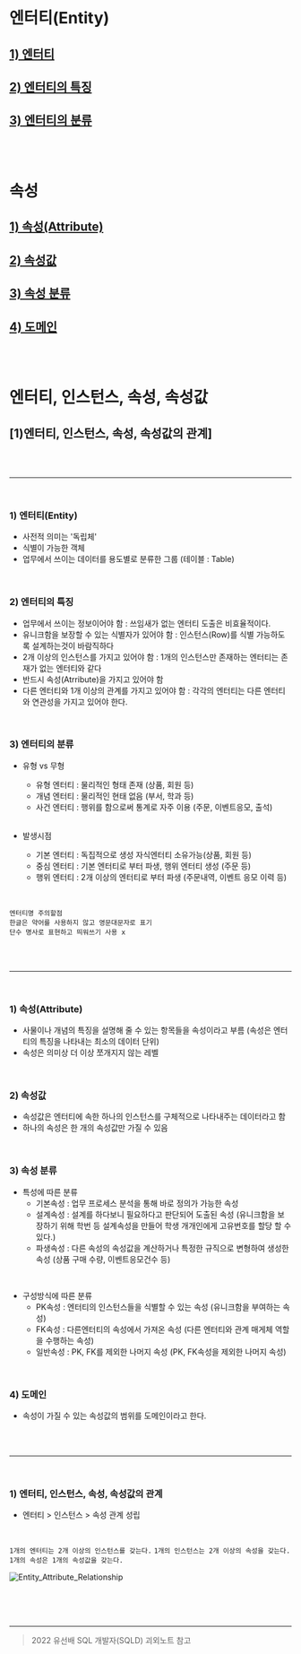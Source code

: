 

<br/>

# 엔터티(Entity)
 ## [1) 엔터티](#1-엔터티entity)
 ## [2) 엔터티의 특징](#2-ec9794ed84b0ed8bb0ec9d98-ed8ab9eca795-1)
 ## [3) 엔터티의 분류](#3-ec9794ed84b0ed8bb0ec9d98-ebb684eba598-1)
 
 <br/>
 <br/>

# 속성
## [1) 속성(Attribute)](#1-ec868dec84b1attribute-1)
## [2) 속성값](#2-ec868dec84b1eab092-1)  
## [3) 속성 분류](#3-ec868dec84b1-ebb684eba598-1)
## [4) 도메인](#4-eb8f84eba994ec9db8-1)

<br/>
<br/>

# 엔터티, 인스턴스, 속성, 속성값
## [1)엔터티, 인스턴스, 속성, 속성값의 관계] 

<br/>
<br/>

---------------

<br/>

### 1) 엔터티(Entity)
 - 사전적 의미는 '독립체'
 - 식별이 가능한 객체
 - 업무에서 쓰이는 데이터를 용도별로 분류한 그룹 (테이블 : Table)

</br>

### 2) 엔터티의 특징
 - 업무에서 쓰이는 정보이어야 함 : 쓰임새가 없는 엔터티 도출은 비효율적이다.
 - 유니크함을 보장할 수 있는 식별자가 있어야 함 : 인스턴스(Row)를 식별 가능하도록 설계하는것이 바람직하다
 - 2개 이상의 인스턴스를 가지고 있어야 함 : 1개의 인스턴스만 존재하는 엔터티는 존재가 없는 엔터티와 같다
 - 반드시 속성(Atrribute)을 가지고 있어야 함
 - 다른 엔터티와 1개 이상의 관계를 가지고 있어야 함 : 각각의 엔터티는 다른 엔터티와 연관성을 가지고 있어야 한다.
 
</br>

### 3) 엔터티의 분류
 - 유형 vs 무형
    - 유형 엔터티 : 물리적인 형태 존재 (상품, 회원 등)
    - 개념 엔터티 : 물리적인 현태 없음 (부서, 학과 등)
    - 사건 엔터티 : 행위를 함으로써 통계로 자주 이용 (주문, 이벤트응모, 출석)

    </br>

 - 발생시점
    - 기본 엔터티 : 독집적으로 생성 자식엔터티 소유가능(상품, 회원 등)
    - 중심 엔터티 : 기본 엔터티로 부터 파생, 행위 엔터티 생성 (주문 등) 
    - 행위 엔터티 : 2개 이상의 엔터티로 부터 파생 (주문내역, 이벤트 응모 이력 등)

</br>

`엔터티명 주의할점` <br>
`한글은 약어를 사용하지 않고 영문대문자로 표기` <br>
`단수 명사로 표현하고 띄워쓰기 사용 x`

<br>
<br>

--------
<br>

### 1) 속성(Attribute)
 - 사물이나 개념의 특징을 설명해 줄 수 있는 항목들을 속성이라고 부름 (속성은 엔터티의 특징을 나타내는 최소의 데이터 단위)
 - 속성은 의미상 더 이상 쪼개지지 않는 레벨

</br>

### 2) 속성값
 - 속성값은 엔터티에 속한 하나의 인스턴스를 구체적으로 나타내주는 데이터라고 함
 - 하나의 속성은 한 개의 속성값만 가질 수 있음

<br>

### 3) 속성 분류 
 - 특성에 따른 분류
   - 기본속성 : 업무 프로세스 분석을 통해 바로 정의가 가능한 속성
   - 설계속성 : 설계를 하다보니 필요하다고 판단되어 도출된 속성 (유니크함을 보장하기 위해 학번 등 설계속성을 만들어 학생 개개인에게 고유번호를 할당 할 수 있다.)
   - 파생속성 : 다른 속성의 속성값을 계산하거나 특정한 규직으로 변형하여 생성한 속성 (상품 구매 수량, 이벤트응모건수 등)

<br>

 - 구성방식에 따른 분류
   - PK속성 : 엔터티의 인스턴스들을 식별할 수 있는 속성 (유니크함을 부여하는 속성)
   - FK속성 : 다른엔터티의 속성에서 가져온 속성 (다른 엔터티와 관계 매게체 역할을 수행하는 속성)
   - 일반속성 : PK, FK를 제외한 나머지 속성 (PK, FK속성을 제외한 나머지 속성)

<br>

### 4) 도메인
 - 속성이 가질 수 있는 속성값의 범위를 도메인이라고 한다.

<br> 
<br> 

--------
<br>

### 1) 엔터티, 인스턴스, 속성, 속성값의 관계
 - 엔터티 > 인스턴스 > 속성 관계 성립
</br>

`1개의 엔터티는 2개 이상의 인스턴스를 갖는다.`
`1개의 인스턴스는 2개 이상의 속성을 갖는다.`
`1개의 속성은 1개의 속성값을 갖는다.`
<br>

![Entity_Attribute_Relationship](https://user-images.githubusercontent.com/80929909/222907290-f2d30af6-9f13-4344-8c36-5d698b008f20.png)

<br>
<br>
<br>

--------
> 2022 유선배 SQL 개발자(SQLD) 괴외노트 참고